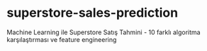 # superstore-sales-prediction
Machine Learning ile Superstore Satış Tahmini - 10 farklı algoritma karşılaştırması ve feature engineering
